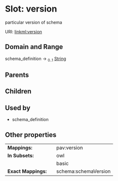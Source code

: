 
# Slot: version


particular version of schema

URI: [linkml:version](https://w3id.org/linkml/version)


## Domain and Range

schema_definition &#8594;  <sub>0..1</sub> [String](types/String.md)

## Parents


## Children


## Used by

 * schema_definition

## Other properties

|  |  |  |
| --- | --- | --- |
| **Mappings:** | | pav:version |
| **In Subsets:** | | owl |
|  | | basic |
| **Exact Mappings:** | | schema:schemaVersion |

